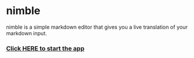 # nimble

nimble is a simple markdown editor that gives you a live translation of your markdown input.

### [Click HERE to start the app](https://bernallium.github.io/nimble-markdown/) 